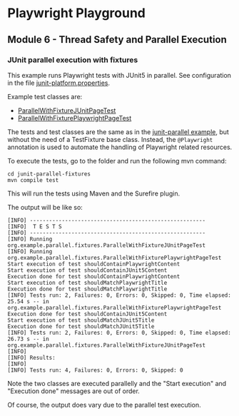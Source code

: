 # Playwright Playground
## Module 6 - Thread Safety and Parallel Execution
### JUnit parallel execution with fixtures
This example runs Playwright tests with JUnit5 in parallel. See configuration in the file [junit-platform.properties](/junit-parallel-fixtures/src/test/resources/junit-platform.properties).

Example test classes are:
* [ParallelWithFixtureJUnitPageTest](/junit-parallel-fixtures/src/test/java/org/example/parallel/fixtures/ParallelWithFixtureJUnitPageTest.java)
* [ParallelWithFixturePlaywrightPageTest](/junit-parallel-fixtures/src/test/java/org/example/parallel/fixtures/ParallelWithFixturePlaywrightPageTest.java)

The tests and test classes are the same as in the [junit-parallel example](../junit-parallel/), but without the need of a TestFixture base class.
Instead, the `@Playwright` annotation is used to automate the handling of Playwright related resources.

To execute the tests, go to the folder and run the following mvn command:
```
cd junit-parallel-fixtures
mvn compile test
```

This will run the tests using Maven and the Surefire plugin.

The output will be like so:
```
[INFO] -------------------------------------------------------
[INFO]  T E S T S
[INFO] -------------------------------------------------------
[INFO] Running org.example.parallel.fixtures.ParallelWithFixtureJUnitPageTest
[INFO] Running org.example.parallel.fixtures.ParallelWithFixturePlaywrightPageTest
Start execution of test shouldContainPlaywrightContent
Start execution of test shouldContainJUnit5Content
Execution done for test shouldContainPlaywrightContent
Start execution of test shouldMatchPlaywrightTitle
Execution done for test shouldMatchPlaywrightTitle
[INFO] Tests run: 2, Failures: 0, Errors: 0, Skipped: 0, Time elapsed: 25.54 s -- in org.example.parallel.fixtures.ParallelWithFixturePlaywrightPageTest
Execution done for test shouldContainJUnit5Content
Start execution of test shouldMatchJUnit5Title
Execution done for test shouldMatchJUnit5Title
[INFO] Tests run: 2, Failures: 0, Errors: 0, Skipped: 0, Time elapsed: 26.73 s -- in org.example.parallel.fixtures.ParallelWithFixtureJUnitPageTest
[INFO] 
[INFO] Results:
[INFO]
[INFO] Tests run: 4, Failures: 0, Errors: 0, Skipped: 0
```

Note the two classes are executed parallelly and the "Start execution" and "Execution done" messages are out of order.

Of course, the output does vary due to the parallel test execution.